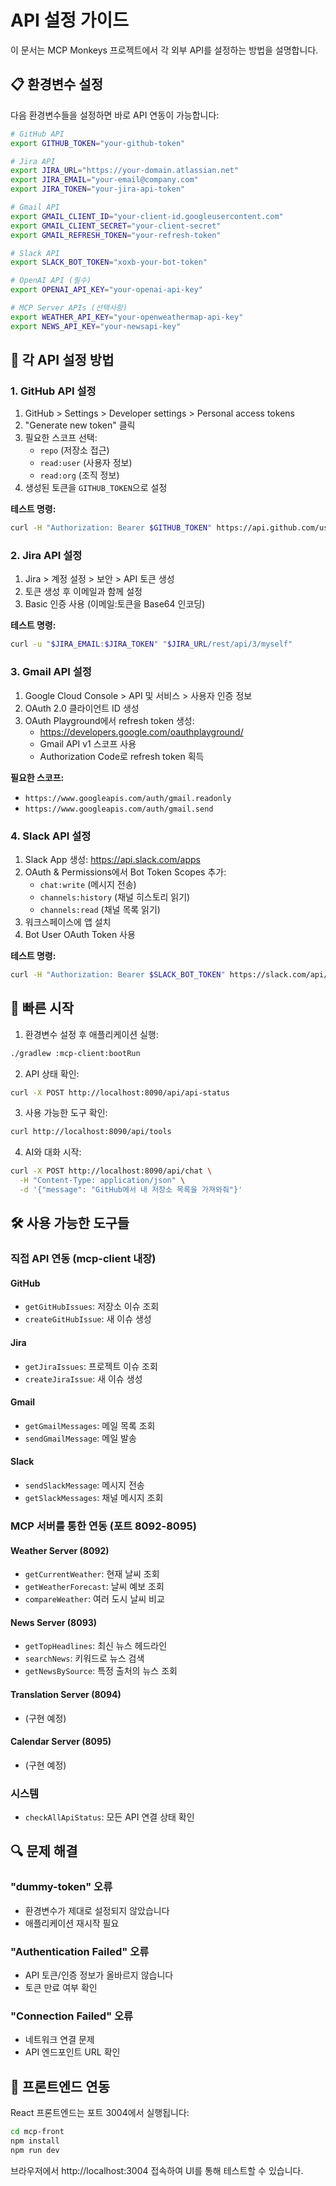 # API 설정 가이드

이 문서는 MCP Monkeys 프로젝트에서 각 외부 API를 설정하는 방법을 설명합니다.

## 📋 환경변수 설정

다음 환경변수들을 설정하면 바로 API 연동이 가능합니다:

```bash
# GitHub API
export GITHUB_TOKEN="your-github-token"

# Jira API
export JIRA_URL="https://your-domain.atlassian.net"
export JIRA_EMAIL="your-email@company.com"
export JIRA_TOKEN="your-jira-api-token"

# Gmail API
export GMAIL_CLIENT_ID="your-client-id.googleusercontent.com"
export GMAIL_CLIENT_SECRET="your-client-secret"
export GMAIL_REFRESH_TOKEN="your-refresh-token"

# Slack API
export SLACK_BOT_TOKEN="xoxb-your-bot-token"

# OpenAI API (필수)
export OPENAI_API_KEY="your-openai-api-key"

# MCP Server APIs (선택사항)
export WEATHER_API_KEY="your-openweathermap-api-key"
export NEWS_API_KEY="your-newsapi-key"
```

## 🔧 각 API 설정 방법

### 1. GitHub API 설정

1. GitHub > Settings > Developer settings > Personal access tokens
2. "Generate new token" 클릭
3. 필요한 스코프 선택:
   - `repo` (저장소 접근)
   - `read:user` (사용자 정보)
   - `read:org` (조직 정보)
4. 생성된 토큰을 `GITHUB_TOKEN`으로 설정

**테스트 명령:**
```bash
curl -H "Authorization: Bearer $GITHUB_TOKEN" https://api.github.com/user
```

### 2. Jira API 설정

1. Jira > 계정 설정 > 보안 > API 토큰 생성
2. 토큰 생성 후 이메일과 함께 설정
3. Basic 인증 사용 (이메일:토큰을 Base64 인코딩)

**테스트 명령:**
```bash
curl -u "$JIRA_EMAIL:$JIRA_TOKEN" "$JIRA_URL/rest/api/3/myself"
```

### 3. Gmail API 설정

1. Google Cloud Console > API 및 서비스 > 사용자 인증 정보
2. OAuth 2.0 클라이언트 ID 생성
3. OAuth Playground에서 refresh token 생성:
   - https://developers.google.com/oauthplayground/
   - Gmail API v1 스코프 사용
   - Authorization Code로 refresh token 획득

**필요한 스코프:**
- `https://www.googleapis.com/auth/gmail.readonly`
- `https://www.googleapis.com/auth/gmail.send`

### 4. Slack API 설정

1. Slack App 생성: https://api.slack.com/apps
2. OAuth & Permissions에서 Bot Token Scopes 추가:
   - `chat:write` (메시지 전송)
   - `channels:history` (채널 히스토리 읽기)
   - `channels:read` (채널 목록 읽기)
3. 워크스페이스에 앱 설치
4. Bot User OAuth Token 사용

**테스트 명령:**
```bash
curl -H "Authorization: Bearer $SLACK_BOT_TOKEN" https://slack.com/api/auth.test
```

## 🚀 빠른 시작

1. 환경변수 설정 후 애플리케이션 실행:
```bash
./gradlew :mcp-client:bootRun
```

2. API 상태 확인:
```bash
curl -X POST http://localhost:8090/api/api-status
```

3. 사용 가능한 도구 확인:
```bash
curl http://localhost:8090/api/tools
```

4. AI와 대화 시작:
```bash
curl -X POST http://localhost:8090/api/chat \
  -H "Content-Type: application/json" \
  -d '{"message": "GitHub에서 내 저장소 목록을 가져와줘"}'
```

## 🛠️ 사용 가능한 도구들

### 직접 API 연동 (mcp-client 내장)
#### GitHub
- `getGitHubIssues`: 저장소 이슈 조회
- `createGitHubIssue`: 새 이슈 생성

#### Jira
- `getJiraIssues`: 프로젝트 이슈 조회
- `createJiraIssue`: 새 이슈 생성

#### Gmail
- `getGmailMessages`: 메일 목록 조회
- `sendGmailMessage`: 메일 발송

#### Slack
- `sendSlackMessage`: 메시지 전송
- `getSlackMessages`: 채널 메시지 조회

### MCP 서버를 통한 연동 (포트 8092-8095)
#### Weather Server (8092)
- `getCurrentWeather`: 현재 날씨 조회
- `getWeatherForecast`: 날씨 예보 조회
- `compareWeather`: 여러 도시 날씨 비교

#### News Server (8093)
- `getTopHeadlines`: 최신 뉴스 헤드라인
- `searchNews`: 키워드로 뉴스 검색
- `getNewsBySource`: 특정 출처의 뉴스 조회

#### Translation Server (8094)
- (구현 예정)

#### Calendar Server (8095)
- (구현 예정)

### 시스템
- `checkAllApiStatus`: 모든 API 연결 상태 확인

## 🔍 문제 해결

### "dummy-token" 오류
- 환경변수가 제대로 설정되지 않았습니다
- 애플리케이션 재시작 필요

### "Authentication Failed" 오류
- API 토큰/인증 정보가 올바르지 않습니다
- 토큰 만료 여부 확인

### "Connection Failed" 오류
- 네트워크 연결 문제
- API 엔드포인트 URL 확인

## 📱 프론트엔드 연동

React 프론트엔드는 포트 3004에서 실행됩니다:
```bash
cd mcp-front
npm install
npm run dev
```

브라우저에서 http://localhost:3004 접속하여 UI를 통해 테스트할 수 있습니다.